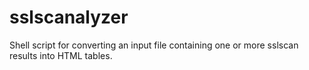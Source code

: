 # sslscanalyzer
Shell script for converting an input file containing one or more sslscan results into HTML tables.
